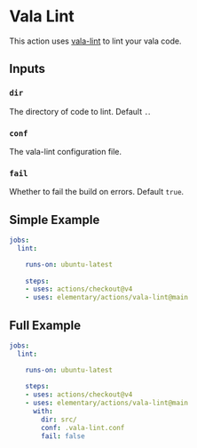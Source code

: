 # Vala Lint

This action uses [vala-lint](https://github.com/vala-lang/vala-lint) to lint your vala code.

## Inputs

### `dir`

The directory of code to lint. Default `.`.

### `conf`

The vala-lint configuration file.

### `fail`

Whether to fail the build on errors. Default `true`.

## Simple Example

```yaml
jobs:
  lint:

    runs-on: ubuntu-latest
    
    steps:
    - uses: actions/checkout@v4
    - uses: elementary/actions/vala-lint@main
```

## Full Example

```yaml
jobs:
  lint:

    runs-on: ubuntu-latest
    
    steps:
    - uses: actions/checkout@v4
    - uses: elementary/actions/vala-lint@main
      with:
        dir: src/
        conf: .vala-lint.conf
        fail: false
```
